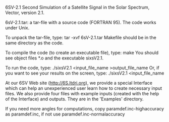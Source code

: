 6SV-2.1 Second Simulation of a Satellite Signal in the Solar Spectrum, Vector, version 2.1.

6sV-2.1.tar: a tar-file with a source code (FORTRAN 95).
The code works under Unix.


To unpack the tar-file, type: tar -xvf 6sV-2.1.tar
Makefile should be in the same directory as the code.

To compile the code (to create an executable file), type: make
You should see object files *.o and the executable sixsV2.1.

To run the code, type: ./sixsV2.1 <input_file_name >output_file_name
Or, if you want to see your results on the screen, type: 
./sixsV2.1 <input_file_name

 
At our 6SV Web site (http://6S.ltdri.org), we provide a special Interface which can help an unexperienced user learn how to create necessary input files. We also provide four files with example inputs (created with the help of the Interface) and outputs. They are in the 'Examples' directory.


If you need more angles for computations, copy paramdef.inc-highaccuracy as
paramdef.inc, if not use paramdef.inc-normalaccuracy






